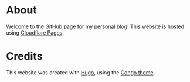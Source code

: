 # About
Welcome to the GitHub page for my [personal blog](https://blog.bennytek.net)! This website is hosted using [Cloudflare Pages](https://pages.cloudflare.com).

# Credits
This website was created with [Hugo](https://github.com/gohugoio/hugo), using the [Congo theme](https://github.com/jpanther/congo).

